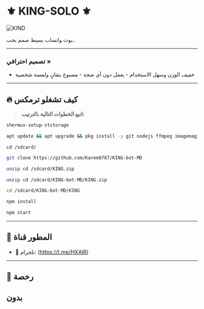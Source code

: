 # ⚜️ KING-SOLO ⚜️
![KIND](https://files.catbox.moe/7qa6p3.jpg)

بوت واتساب بسيط صمم بحب.. 

---

### تصميم احترافي »
- خفيف الوزن وسهل الاستخدام - يعمل دون أي ضجة - مصنوع بتفانٍ ولمسة شخصية
___

## 🔥 كيف تشغلو ترمكس

> **اتبع الخطوات التالية بالترتيب:**
 ```bash
shermux-setup-ststorage
```
```bash
apt update && apt upgrade && pkg install -y git nodejs ffmpeg imagemagick
```

```Karem
cd /sdcard/
```
```bash
git clone https://github.com/Karem8787/KING-bot-MD
```

```bash
unzip cd /sdcard/KING.zip
```
```bash
unzip cd /sdcard/KING-bot-MD/KING.zip
```
```bash
cd /sdcard/KING-bot-MD/KING
```

```bash
npm install
```

```bash
npm start
```

---

## 👤 المطور قناة

- 🍁 تلجرام: (https://t.me/HXAlR)


---

## 📜 رخصة

## بدون
